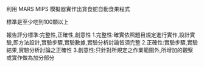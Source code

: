 利用 MARS MIPS 模擬器實作出貪食蛇自動食果程式

標準是至少吃到100顆以上

報告評分標準:完整性,正確性,創意性
1.完整性:確實依照題目規定進行實作,設計實驗,即方法設計,實驗步驟,實驗數據,實驗分析討論皆須完整
2.正確性:實驗步驟,實驗結果,實驗分析討論之正確性
3.創意性:只針對所規定之作業範圍外,所增加的觀察或實作做為加分部分

